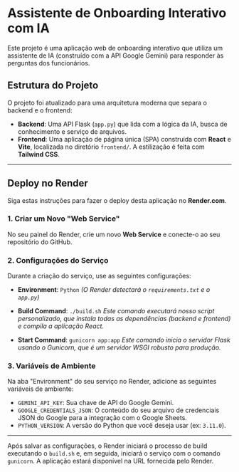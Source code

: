 # Assistente de Onboarding Interativo com IA

Este projeto é uma aplicação web de onboarding interativo que utiliza um assistente de IA (construído com a API Google Gemini) para responder às perguntas dos funcionários.

## Estrutura do Projeto

O projeto foi atualizado para uma arquitetura moderna que separa o backend e o frontend:

-   **Backend**: Uma API Flask (`app.py`) que lida com a lógica da IA, busca de conhecimento e serviço de arquivos.
-   **Frontend**: Uma aplicação de página única (SPA) construída com **React** e **Vite**, localizada no diretório `frontend/`. A estilização é feita com **Tailwind CSS**.

---

## Deploy no Render

Siga estas instruções para fazer o deploy desta aplicação no **Render.com**.

### 1. Criar um Novo "Web Service"

No seu painel do Render, crie um novo **Web Service** e conecte-o ao seu repositório do GitHub.

### 2. Configurações do Serviço

Durante a criação do serviço, use as seguintes configurações:

-   **Environment**: `Python`
    *(O Render detectará o `requirements.txt` e o `app.py`)*

-   **Build Command**: `./build.sh`
    *Este comando executará nosso script personalizado, que instala todas as dependências (backend e frontend) e compila a aplicação React.*

-   **Start Command**: `gunicorn app:app`
    *Este comando inicia o servidor Flask usando o Gunicorn, que é um servidor WSGI robusto para produção.*

### 3. Variáveis de Ambiente

Na aba "Environment" do seu serviço no Render, adicione as seguintes variáveis de ambiente:

-   `GEMINI_API_KEY`: Sua chave de API do Google Gemini.
-   `GOOGLE_CREDENTIALS_JSON`: O conteúdo do seu arquivo de credenciais JSON do Google para a integração com o Google Sheets.
-   `PYTHON_VERSION`: A versão do Python que você deseja usar (ex: `3.11.0`).

---

Após salvar as configurações, o Render iniciará o processo de build executando o `build.sh` e, em seguida, iniciará o serviço com o comando `gunicorn`. A aplicação estará disponível na URL fornecida pelo Render.